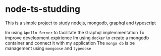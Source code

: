 # node-ts-studding

This is a simple project to study nodejs, mongodb, graphql and typescript

Im using `Apollo Server` to facilitate the Graphql implemmentation
To improve development expirience Im using `docker` to create a mongodb container and connect it with my application
The `mongo db` is be management using `mongoose` and `typeoose`
